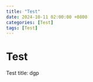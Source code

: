 ```yaml
---
title: "Test"
date: 2024-10-11 02:00:00 +0800
categories: [Test]
tags: [Test]
---
```


# Test

Test
title: dgp
